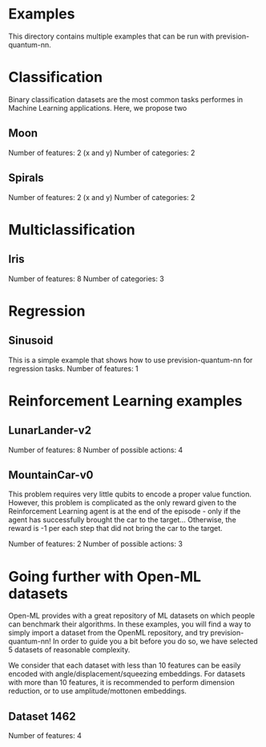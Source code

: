 Examples
========

This directory contains multiple examples that can be run with
prevision-quantum-nn.

# Classification

Binary classification datasets are the most common tasks performes in Machine
Learning applications. Here, we propose two

## Moon

Number of features: 2 (x and y)
Number of categories: 2

## Spirals

Number of features: 2 (x and y)
Number of categories: 2

# Multiclassification

## Iris

Number of features: 8 Number of categories: 3

# Regression

## Sinusoid

This is a simple example that shows how to use prevision-quantum-nn for
regression tasks. Number of features: 1

# Reinforcement Learning examples

## LunarLander-v2

Number of features: 8 Number of possible actions: 4

## MountainCar-v0

This problem requires very little qubits to encode a proper value function.
However, this problem is complicated as the only reward given to the
Reinforcement Learning agent is at the end of the episode - only if the agent
has successfully brought the car to the target... Otherwise, the reward is -1
per each step that did not bring the car to the target.

Number of features: 2 Number of possible actions: 3

# Going further with Open-ML datasets

Open-ML provides with a great repository of ML datasets on which people can
benchmark their algorithms. In these examples, you will find a way to simply
import a dataset from the OpenML repository, and try prevision-quantum-nn!
In order to guide you a bit before you do so, we have selected 5 datasets of
reasonable complexity.

We consider that each dataset with less than 10 features can be easily encoded
with angle/displacement/squeezing embeddings. For datasets with more than 10
features, it is recommended to perform dimension reduction, or to use
amplitude/mottonen embeddings.

## Dataset 1462

Number of features: 4
